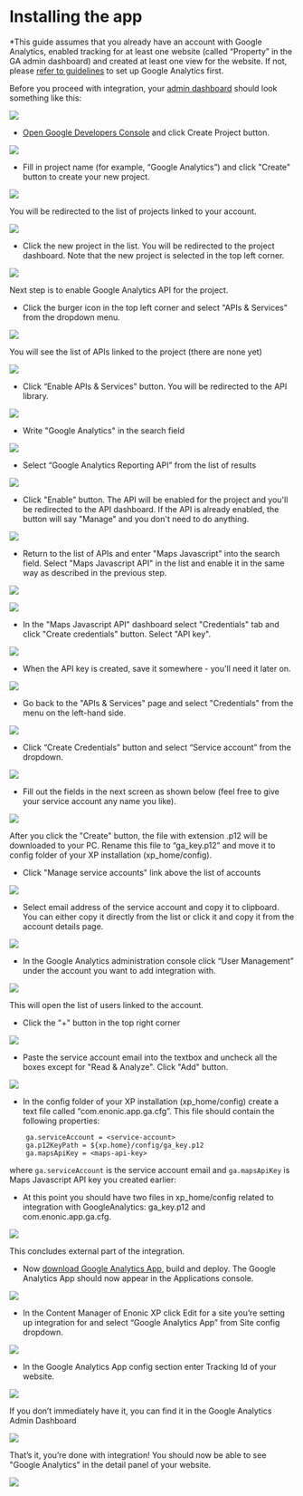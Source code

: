 # Installing the app

*This guide assumes that you already have an account with Google Analytics, enabled tracking for at least one website (called “Property” in the GA admin dashboard) and created at least one view for the website. 
If not, please [refer to guidelines](https://www.google.com/analytics/) to set up Google Analytics first.

Before you proceed with integration, your [admin dashboard](https://analytics.google.com/analytics) should look something like this:

![](images/ga_00.png)

* [Open Google Developers Console](https://console.developers.google.com/project) and click Create Project button.

![](images/ga_01.png)

* Fill in project name (for example, “Google Analytics”) and click "Create" button to create your new project.

![](images/ga_02.png)

You will be redirected to the list of projects linked to your account.

![](images/ga_03.png)

*  Click the new project in the list. You will be redirected to the project dashboard. Note that the new project is selected in the top left corner.

![](images/ga_04.png)

Next step is to enable Google Analytics API for the project. 

* Click the burger icon in the top left corner and select "APIs & Services" from the dropdown menu.

![](images/ga_06.png)

You will see the list of APIs linked to the project (there are none yet)

![](images/ga_07.png)

* Click “Enable APIs & Services” button. You will be redirected to the API library.

![](images/ga_08.png)

* Write "Google Analytics" in the search field

![](images/ga_09.png)

* Select “Google Analytics Reporting API” from the list of results

![](images/ga_10.png)

* Click "Enable" button. The API will be enabled for the project and you'll be redirected to the API dashboard. 
If the API is already enabled, the button will say "Manage" and you don't need to do anything.

![](images/ga_11.png)

* Return to the list of APIs and enter "Maps Javascript" into the search field.
Select "Maps Javascript API" in the list and enable it in the same way as described in the previous step.

![](images/ga_12.png)

![](images/ga_13.png)

* In the "Maps Javascript API" dashboard select "Credentials" tab and click
"Create credentials" button. Select "API key".

![](images/ga_14.png)

* When the API key is created, save it somewhere - you'll need it later on.

![](images/ga_15.png)

* Go back to the "APIs & Services" page and select "Credentials" from the menu on the left-hand side.

![](images/ga_16.png)

* Click “Create Credentials” button and select “Service account” from the dropdown.

![](images/ga_17.png)

* Fill out the fields in the next screen as shown below (feel free to give your service account any name you like).

![](images/ga_18.png)

After you click the "Create" button, the file with extension .p12 will be downloaded to your PC. Rename this file to “ga_key.p12” and move it to config folder of your XP installation (xp_home/config).

* Click "Manage service accounts" link above the list of accounts

![](images/ga_19.png)

* Select email address of the service account and copy it to clipboard. You can either
copy it directly from the list or click it and copy it from the account details page.

![](images/ga_20.png)

* In the Google Analytics administration console click “User Management” under the account you want to add integration with.

![](images/ga_21.png)

This will open the list of users linked to the account. 
* Click the "+" button in the top right corner

![](images/ga_22.png)

* Paste the service account email into the textbox and uncheck all the boxes except for "Read & Analyze". Click "Add" button.

![](images/ga_23.png)

* In the config folder of your XP installation (xp_home/config) create a text file called “com.enonic.app.ga.cfg”. This file should contain the following properties:
```
    ga.serviceAccount = <service-account>
    ga.p12KeyPath = ${xp.home}/config/ga_key.p12
    ga.mapsApiKey = <maps-api-key>
```

where `ga.serviceAccount` is the service account email and `ga.mapsApiKey` is Maps Javascript API key you created earlier:

* At this point you should have two files in xp_home/config related to integration with GoogleAnalytics: ga_key.p12 and com.enonic.app.ga.cfg.

![](images/ga_24.png)

This concludes external part of the integration.

* Now [download Google Analytics App](https://github.com/enonic/app-google-analytics.git), build and deploy. The Google Analytics App should now appear in the Applications console.

![](images/ga_25.png)

* In the Content Manager of Enonic XP click Edit for a site you’re setting up integration for and select “Google Analytics App” from Site config dropdown.

![](images/ga_26.png)

* In the Google Analytics App config section enter Tracking Id of your website.

![](images/ga_27.png)

If you don’t immediately have it, you can find it in the Google Analytics Admin Dashboard

![](images/ga_28.png)

That’s it, you’re done with integration!
You should now be able to see "Google Analytics" in the detail panel of your website.

![](images/ga_29.png)
